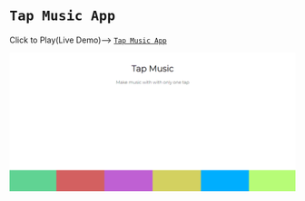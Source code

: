 # ``` Tap Music App ```

Click to Play(Live Demo)--> <a href="https://intrepid-ishan.github.io/Tap-Music-App/index.html">``` Tap Music App ```</a> 

![Tap Music App](https://github.com/intrepid-ishan/Tap-Music-App/blob/master/gif/tap_music.gif)

